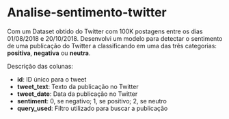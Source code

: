 # Analise-sentimento-twitter

Com um Dataset obtido do Twitter com 100K postagens entre os dias 01/08/2018 e 20/10/2018. Desenvolvi um modelo para detectar o sentimento de uma publicação do Twitter a classificando em uma das três categorias: **positiva**, **negativa** ou **neutra**.  

Descrição das colunas:

- **id**: ID único para o tweet  
- **tweet_text**: Texto da publicação no Twitter  
- **tweet_date**: Data da publicação no Twitter  
- **sentiment**: 0, se negativo; 1, se positivo; 2, se neutro  
- **query_used**: Filtro utilizado para buscar a publicação
